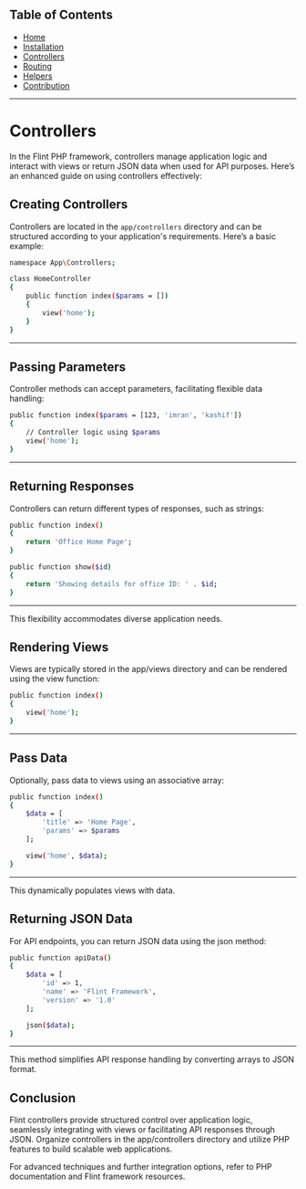 ## Table of Contents

- [Home](index.md)
- [Installation](installation.md)
- [Controllers](controller.md)
- [Routing](routing.md)
- [Helpers](helpers.md)
- [Contribution](contribution.md)

---

# Controllers

In the Flint PHP framework, controllers manage application logic and interact with views or return JSON data when used for API purposes. Here’s an enhanced guide on using controllers effectively:


## Creating Controllers

Controllers are located in the `app/controllers` directory and can be structured according to your application's requirements. Here’s a basic example:

```sh
namespace App\Controllers;

class HomeController
{
    public function index($params = [])
    {
        view('home');
    }
}
```

---

## Passing Parameters

Controller methods can accept parameters, facilitating flexible data handling:

```sh
public function index($params = [123, 'imran', 'kashif'])
{
    // Controller logic using $params
    view('home');
}
```

---

## Returning Responses

Controllers can return different types of responses, such as strings:

```sh
public function index()
{
    return 'Office Home Page';
}

public function show($id)
{
    return 'Showing details for office ID: ' . $id;
}
```

---
This flexibility accommodates diverse application needs.

## Rendering Views

Views are typically stored in the app/views directory and can be rendered using the view function:

```sh
public function index()
{
    view('home');
}
```

---

## Pass Data

Optionally, pass data to views using an associative array:

```sh
public function index()
{
    $data = [
        'title' => 'Home Page',
        'params' => $params
    ];

    view('home', $data);
}
```

---
This dynamically populates views with data.

## Returning JSON Data

For API endpoints, you can return JSON data using the json method:

```sh
public function apiData()
{
    $data = [
        'id' => 1,
        'name' => 'Flint Framework',
        'version' => '1.0'
    ];

    json($data);
}
```

---
This method simplifies API response handling by converting arrays to JSON format.

## Conclusion

Flint controllers provide structured control over application logic, seamlessly integrating with views or facilitating API responses through JSON. Organize controllers in the app/controllers directory and utilize PHP features to build scalable web applications.

For advanced techniques and further integration options, refer to PHP documentation and Flint framework resources.

